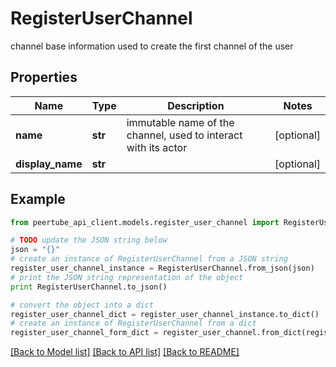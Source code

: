 # RegisterUserChannel

channel base information used to create the first channel of the user

## Properties
Name | Type | Description | Notes
------------ | ------------- | ------------- | -------------
**name** | **str** | immutable name of the channel, used to interact with its actor | [optional] 
**display_name** | **str** |  | [optional] 

## Example

```python
from peertube_api_client.models.register_user_channel import RegisterUserChannel

# TODO update the JSON string below
json = "{}"
# create an instance of RegisterUserChannel from a JSON string
register_user_channel_instance = RegisterUserChannel.from_json(json)
# print the JSON string representation of the object
print RegisterUserChannel.to_json()

# convert the object into a dict
register_user_channel_dict = register_user_channel_instance.to_dict()
# create an instance of RegisterUserChannel from a dict
register_user_channel_form_dict = register_user_channel.from_dict(register_user_channel_dict)
```
[[Back to Model list]](../README.md#documentation-for-models) [[Back to API list]](../README.md#documentation-for-api-endpoints) [[Back to README]](../README.md)



